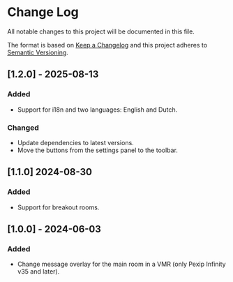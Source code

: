 # Change Log

All notable changes to this project will be documented in this file.

The format is based on [Keep a Changelog](http://keepachangelog.com/) and this
project adheres to [Semantic Versioning](http://semver.org/).

## [1.2.0] - 2025-08-13

### Added

- Support for i18n and two languages: English and Dutch.

### Changed

- Update dependencies to latest versions.
- Move the buttons from the settings panel to the toolbar.

## [1.1.0] 2024-08-30

### Added

- Support for breakout rooms.

## [1.0.0] - 2024-06-03

### Added

- Change message overlay for the main room in a VMR (only Pexip Infinity v35 and
  later).
